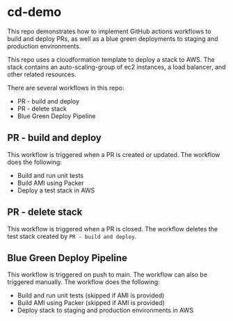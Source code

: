 # cd-demo

This repo demonstrates how to implement GitHub actions workflows to build and deploy PRs, as well as a blue green deployments to staging and production environments.  

This repo uses a cloudformation template to deploy a stack to AWS. The stack contains an auto-scaling-group of ec2 instances, a load balancer, and other related resources.  


There are several workflows in this repo:  
 - PR - build and deploy
 - PR - delete stack
 - Blue Green Deploy Pipeline

## PR - build and deploy
This workflow is triggered when a PR is created or updated. The workflow does the following:  
 - Build and run unit tests
 - Build AMI using Packer
 - Deploy a test stack in AWS

## PR - delete stack
This workflow is triggered when a PR is closed. The workflow deletes the test stack created by `PR - build and deploy`.  

## Blue Green Deploy Pipeline
This workflow is triggered on push to main. The workflow can also be triggered manually. The workflow does the following:  
 - Build and run unit tests (skipped if AMI is provided)
 - Build AMI using Packer (skipped if AMI is provided)
 - Deploy stack to staging and production environments in AWS

 
